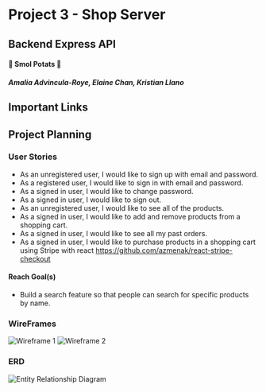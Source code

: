 # Project 3 - Shop Server
## Backend Express API
#### :potato: Smol Potats :potato:
##### Amalia Advincula-Roye, Elaine Chan, Kristian Llano

## Important Links

## Project Planning
### User Stories
- As an unregistered user, I would like to sign up with email and password.
- As a registered user, I would like to sign in with email and password.
- As a signed in user, I would like to change password.
- As a signed in user, I would like to sign out.
- As an unregistered user, I would like to see all of the products.
- As a signed in user, I would like to add and remove products from a shopping cart.
- As a signed in user, I would like to see all my past orders.
- As a signed in user, I would like to purchase products in a shopping cart using Stripe with react https://github.com/azmenak/react-stripe-checkout

#### Reach Goal(s)
- Build a search feature so that people can search for specific products by name.

### WireFrames
![Wireframe 1](/public/images/project_3_wireframe_1.jpg)
![Wireframe 2](/public/images/project_3_wireframe_2.jpg)

### ERD
![Entity Relationship Diagram](public/images/project_3_erd.jpg)
